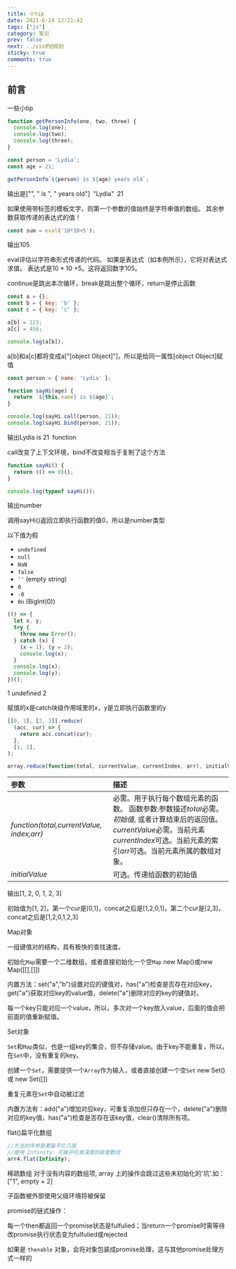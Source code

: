 ```yaml
---
title: 小tip
date: 2021-6-24 12:21:42
tags: ["js"]
category: 笔记
prev: false
next: ../css的@规则
sticky: true
comments: true
---
```


## 前言

一些小tip

<!-- more -->

```js
function getPersonInfo(one, two, three) {
  console.log(one);
  console.log(two);
  console.log(three);
}

const person = 'Lydia';
const age = 21;

getPersonInfo`${person} is ${age} years old`;
```

输出是["", " is ", " years old"]` `"Lydia"` `21

如果使用带标签的模板文字，则第一个参数的值始终是字符串值的数组。 其余参数获取传递的表达式的值！



```js
const sum = eval('10*10+5');
```

输出105

eval评估以字符串形式传递的代码。 如果是表达式（如本例所示），它将对表达式求值。 表达式是10 * 10 +5。这将返回数字105。



continue是跳出本次循环，break是跳出整个循环，return是停止函数



```js
const a = {};
const b = { key: 'b' };
const c = { key: 'c' };

a[b] = 123;
a[c] = 456;

console.log(a[b]);
```

a[b]和a[c]都将变成a["[object Object]"]，所以是给同一属性[object Object]赋值



```js
const person = { name: 'Lydia' };

function sayHi(age) {
  return `${this.name} is ${age}`;
}

console.log(sayHi.call(person, 21));
console.log(sayHi.bind(person, 21));
```

输出Lydia is 21` `function

call改变了上下文环境，bind不改变相当于复制了这个方法



```js
function sayHi() {
  return (() => 0)();
}

console.log(typeof sayHi());
```

输出number

调用sayHi()返回立即执行函数的值0，所以是number类型



以下值为假

- `undefined`
- `null`
- `NaN`
- `false`
- `''` (empty string)
- `0`
- `-0`
- `0n` (BigInt(0))



```js
(() => {
  let x, y;
  try {
    throw new Error();
  } catch (x) {
    (x = 1), (y = 2);
    console.log(x);
  }
  console.log(x);
  console.log(y);
})();
```

1 undefined 2

赋值的x是catch块级作用域里的x，y是立即执行函数里的y



```js
[[0, 1], [2, 3]].reduce(
  (acc, cur) => {
    return acc.concat(cur);
  },
  [1, 2],
);
```

```js
array.reduce(function(total, currentValue, currentIndex, arr), initialValue)
```

| 参数                                      | 描述                                                         |
| :---------------------------------------- | :----------------------------------------------------------- |
| *function(total,currentValue, index,arr)* | 必需。用于执行每个数组元素的函数。 函数参数:参数描述*total*必需。*初始值*, 或者计算结束后的返回值。*currentValue*必需。当前元素*currentIndex*可选。当前元素的索引*arr*可选。当前元素所属的数组对象。 |
| *initialValue*                            | 可选。传递给函数的初始值                                     |

输出[1, 2, 0, 1, 2, 3]

初始值为[1, 2]，第一个cur是[0,1]，concat之后是[1,2,0,1]，第二个cur是[2,3]，concat之后是[1,2,0,1,2,3]





Map对象

一组键值对的结构，具有极快的查找速度。

初始化`Map`需要一个二维数组，或者直接初始化一个空`Map`  new Map()或new Map([[],[]])

内置方法：set("a","b")设置对应的键值对，has("a")检查是否存在对应key，get("a")获取对应key的value值，delete("a")删除对应的key的键值对。

每一个key只能对应一个value，所以，多次对一个key放入value，后面的值会把前面的值重新赋值。



Set对象

`Set`和`Map`类似，也是一组key的集合，但不存储value。由于key不能重复，所以，在`Set`中，没有重复的key。

创建一个`Set`，需要提供一个`Array`作为输入，或者直接创建一个空`Set` new Set() 或 new Set([])

重复元素在`Set`中自动被过滤

内置方法有：add("a")增加对应key，可重复添加但只存在一个，delete("a")删除对应的key值，has("a")检查是否存在该key值，clear()清除所有项。



flat()扁平化数组

```js
//方法的传参是要扁平化几层
//使用 Infinity，可展开任意深度的嵌套数组
arr4.flat(Infinity);
```



稀疏数组 对于没有内容的数组项, array 上的操作会跳过这些未初始化的'坑'.如：["1", empty × 2]





子函数被外部使用父级环境将被保留



promise的链式操作：

每一个then都返回一个promise状态是fulfulied；当return一个promise时需等待改promise执行状态变为fulfulied或rejected

如果是 `thenable` 对象，会将对象包装成promise处理，这与其他promise处理方式一样的
